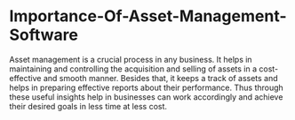 # Importance-Of-Asset-Management-Software
Asset management is a crucial process in any business. It helps in maintaining and controlling the acquisition and selling of assets in a cost-effective and smooth manner. Besides that, it keeps a track of assets and helps in preparing effective reports about their performance. Thus through these useful insights help in businesses can work accordingly and achieve their desired goals in less time at less cost. 
